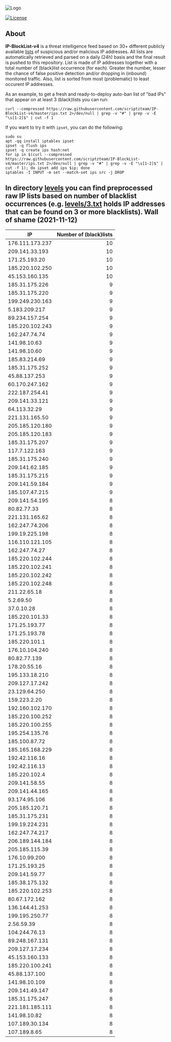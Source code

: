 ![Logo](https://i.imgur.com/PyKLAe7.png)

[![License](https://img.shields.io/badge/license-The_Unlicense-red.svg)](https://unlicense.org/)

About
----

**IP-BlockList-v4** is a threat intelligence feed based on 30+ different publicly available [lists](https://github.com/stamparm/maltrail) of suspicious and/or malicious IP addresses. All lists are automatically retrieved and parsed on a daily (24h) basis and the final result is pushed to this repository. List is made of IP addresses together with a total number of (black)list occurrence (for each). Greater the number, lesser the chance of false positive detection and/or dropping in (inbound) monitored traffic. Also, list is sorted from most (problematic) to least occurent IP addresses.

As an example, to get a fresh and ready-to-deploy auto-ban list of "bad IPs" that appear on at least 3 (black)lists you can run:

```
curl --compressed https://raw.githubusercontent.com/scriptzteam/IP-BlockList-v4/master/ips.txt 2>/dev/null | grep -v "#" | grep -v -E "\s[1-2]$" | cut -f 1
```

If you want to try it with `ipset`, you can do the following:

```
sudo su
apt -qq install iptables ipset
ipset -q flush ips
ipset -q create ips hash:net
for ip in $(curl --compressed https://raw.githubusercontent.com/scriptzteam/IP-BlockList-v4/master/ips.txt 2>/dev/null | grep -v "#" | grep -v -E "\s[1-2]$" | cut -f 1); do ipset add ips $ip; done
iptables -I INPUT -m set --match-set ips src -j DROP
```

In directory [levels](levels) you can find preprocessed raw IP lists based on number of blacklist occurrences (e.g. [levels/3.txt](levels/3.txt) holds IP addresses that can be found on 3 or more blacklists).
Wall of shame (2021-11-12)
----

|IP|Number of (black)lists|
|---|--:|
176.111.173.237|10
209.141.33.193|10
171.25.193.20|10
185.220.102.250|10
45.153.160.135|10
185.31.175.226|9
185.31.175.220|9
199.249.230.163|9
5.183.209.217|9
89.234.157.254|9
185.220.102.243|9
162.247.74.74|9
141.98.10.63|9
141.98.10.60|9
185.83.214.69|9
185.31.175.252|9
45.88.137.253|9
60.170.247.162|9
222.187.254.41|9
209.141.33.121|9
64.113.32.29|9
221.131.165.50|9
205.185.120.180|9
205.185.120.183|9
185.31.175.207|9
117.7.122.163|9
185.31.175.240|9
209.141.62.185|9
185.31.175.215|9
209.141.59.184|9
185.107.47.215|9
209.141.54.195|8
80.82.77.33|8
221.131.165.62|8
162.247.74.206|8
199.19.225.198|8
116.110.121.105|8
162.247.74.27|8
185.220.102.244|8
185.220.102.241|8
185.220.102.242|8
185.220.102.248|8
211.22.65.18|8
5.2.69.50|8
37.0.10.28|8
185.220.101.33|8
171.25.193.77|8
171.25.193.78|8
185.220.101.1|8
176.10.104.240|8
80.82.77.139|8
178.20.55.16|8
195.133.18.210|8
209.127.17.242|8
23.129.64.250|8
159.223.2.20|8
192.160.102.170|8
185.220.100.252|8
185.220.100.255|8
195.254.135.76|8
185.100.87.72|8
185.165.168.229|8
192.42.116.16|8
192.42.116.13|8
185.220.102.4|8
209.141.58.55|8
209.141.44.165|8
93.174.95.106|8
205.185.120.71|8
185.31.175.231|8
199.19.224.231|8
162.247.74.217|8
206.189.144.184|8
205.185.115.39|8
176.10.99.200|8
171.25.193.25|8
209.141.59.77|8
185.38.175.132|8
185.220.102.253|8
80.67.172.162|8
136.144.41.253|8
199.195.250.77|8
2.56.59.39|8
104.244.76.13|8
89.248.167.131|8
209.127.17.234|8
45.153.160.133|8
185.220.100.241|8
45.88.137.100|8
141.98.10.109|8
209.141.49.147|8
185.31.175.247|8
221.181.185.111|8
141.98.10.82|8
107.189.30.134|8
107.189.8.65|8
